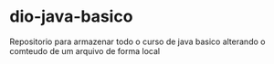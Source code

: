 # dio-java-basico

Repositorio para armazenar todo o curso de java basico
alterando o comteudo de um arquivo de forma local
